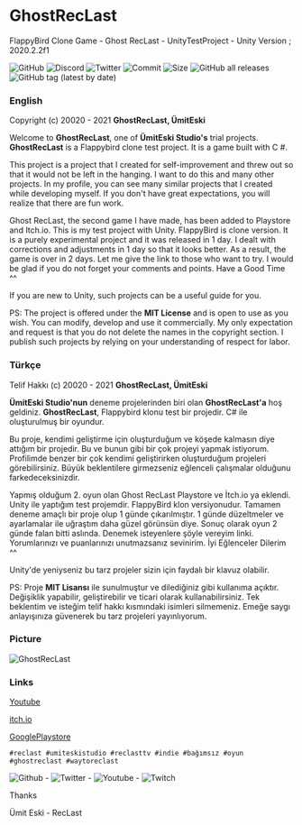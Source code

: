 # GhostRecLast 
FlappyBird Clone Game - Ghost RecLast - UnityTestProject - Unity Version ; 2020.2.2f1

![GitHub](https://img.shields.io/github/license/RecLast/GhostRecLast?logo=github) ![Discord](https://img.shields.io/discord/293337322508910593?logo=discord&logoColor=fff) ![Twitter](https://img.shields.io/twitter/follow/RecLastTV?style=social) ![Commit](https://img.shields.io/github/last-commit/RecLast/GhostRecLast) ![Size](https://img.shields.io/github/repo-size/RecLast/GhostRecLast) ![GitHub all releases](https://img.shields.io/github/downloads/RecLast/GhostRecLast/total?color=green) ![GitHub tag (latest by date)](https://img.shields.io/github/v/tag/RecLast/GhostRecLast)

### English

Copyright (c) 20020 - 2021 **GhostRecLast, ÜmitEski**

Welcome to **GhostRecLast**, one of **ÜmitEski Studio's** trial projects. **GhostRecLast** is a Flappybird clone test project. It is a game built with C #.

This project is a project that I created for self-improvement and threw out so that it would not be left in the hanging. I want to do this and many other projects. In my profile, you can see many similar projects that I created while developing myself. If you don't have great expectations, you will realize that there are fun work.

Ghost RecLast, the second game I have made, has been added to Playstore and Itch.io. This is my test project with Unity. FlappyBird is clone version. It is a purely experimental project and it was released in 1 day. I dealt with corrections and adjustments in 1 day so that it looks better. As a result, the game is over in 2 days. Let me give the link to those who want to try. I would be glad if you do not forget your comments and points. Have a Good Time ^^

If you are new to Unity, such projects can be a useful guide for you.

PS: The project is offered under the **MIT License** and is open to use as you wish. You can modify, develop and use it commercially. My only expectation and request is that you do not delete the names in the copyright section. I publish such projects by relying on your understanding of respect for labor.

### Türkçe

Telif Hakkı (c) 20020 - 2021 **GhostRecLast, ÜmitEski**

**ÜmitEski Studio'nun** deneme projelerinden biri olan **GhostRecLast'a** hoş geldiniz. **GhostRecLast**, Flappybird klonu test bir projedir. C# ile oluşturulmuş bir oyundur.

Bu proje, kendimi geliştirme için oluşturduğum ve köşede kalmasın diye attığım bir projedir. Bu ve bunun gibi bir çok projeyi yapmak istiyorum. Profilimde benzer bir çok kendimi geliştirirken oluşturduğum projeleri görebilirsiniz. Büyük beklentilere girmezseniz eğlenceli çalışmalar olduğunu farkedeceksinizdir.

Yapmış olduğum 2. oyun olan Ghost RecLast Playstore ve İtch.io ya eklendi. Unity ile yaptığım test projemdir. FlappyBird klon versiyonudur. Tamamen deneme amaçlı bir proje olup 1 günde çıkarılmıştır. 1 günde düzeltmeler ve ayarlamalar ile uğraştım daha güzel görünsün diye. Sonuç olarak oyun 2 günde falan bitti aslında. Denemek isteyenlere şöyle vereyim linki. Yorumlarınızı ve puanlarınızı unutmazsanız sevinirim. İyi Eğlenceler Dilerim ^^

Unity'de yeniyseniz bu tarz projeler sizin için faydalı bir klavuz olabilir.

PS: Proje **MIT Lisansı** ile sunulmuştur ve dilediğiniz gibi kullanıma açıktır. Değişiklik yapabilir, geliştirebilir ve ticari olarak kullanabilirsiniz. Tek beklentim ve isteğim telif hakkı kısmındaki isimleri silmemeniz. Emeğe saygı anlayışınıza güvenerek bu tarz projeleri yayınlıyorum.

### Picture

![GhostRecLast](https://i.ibb.co/zHdzxDS/ghostrec.png)

### Links

[Youtube](https://www.youtube.com/watch?v=R15MQj-RHUo) 

[itch.io](https://umiteski.itch.io/ghost-reclast)

[GooglePlaystore](https://play.google.com/store/apps/details?id=com.RecLastGameStudio.GhostRecLast)

`#reclast #umiteskistudio #reclasttv #indie #bağımsız #oyun #ghostreclast #waytoreclast`

![Github](https://img.shields.io/github/followers/RecLast?style=social) - ![Twitter](https://img.shields.io/twitter/follow/RecLastTV?style=social) - ![Youtube](https://img.shields.io/youtube/views/R15MQj-RHUo?style=social) - ![Twitch](https://img.shields.io/twitch/status/RecLastTV?style=social)

Thanks 

Ümit Eski - RecLast
